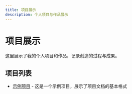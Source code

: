 ```yaml
---
title: 项目展示
description: 个人项目与作品展示
---
```


# 项目展示

这里展示了我的个人项目和作品，记录创造的过程与成果。

## 项目列表

- [示例项目](./example-project.md) - 这是一个示例项目，展示了项目文档的基本格式 